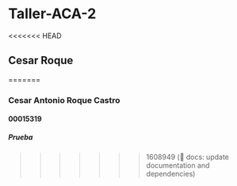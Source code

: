 # Taller-ACA-2
<<<<<<< HEAD
## Cesar Roque
=======
### Cesar Antonio Roque Castro
#### 00015319
##### Prueba
>>>>>>> 1608949 (:art: docs: update documentation and dependencies)
